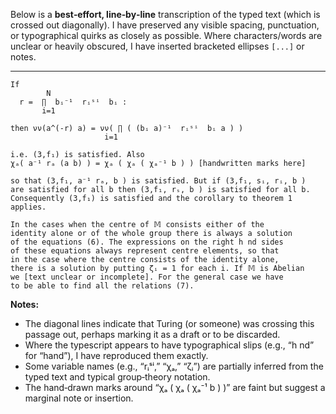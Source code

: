 Below is a **best‐effort, line‐by‐line** transcription of the typed text (which is crossed out diagonally).  I have preserved any visible spacing, punctuation, or typographical quirks as closely as possible.  Where characters/words are unclear or heavily obscured, I have inserted bracketed ellipses `[...]` or notes.

---

```
If
        N
  r =  ∏  bᵢ⁻¹  rᵢˢⁱ  bᵢ :
       i=1

then νν(a^(-r) a) = νν( ∏ ( (bᵢ a)⁻¹  rᵢˢⁱ  bᵢ a ) )
                     i=1

i.e. (3,f₁) is satisfied. Also
χₐ( a⁻¹ rₐ (a b) ) = χₐ ( χₐ ( χₐ⁻¹ b ) ) [handwritten marks here]

so that (3,f₁, a⁻¹ rₐ, b ) is satisfied. But if (3,f₁, sᵢ, rᵢ, b )
are satisfied for all b then (3,f₁, rₛ, b ) is satisfied for all b.
Consequently (3,f₁) is satisfied and the corollary to theorem 1 applies.

In the cases when the centre of 𝕄 consists either of the
identity alone or of the whole group there is always a solution
of the equations (6). The expressions on the right h nd sides
of these equations always represent centre elements, so that
in the case where the centre consists of the identity alone,
there is a solution by putting ζᵢ = 1 for each i. If 𝕄 is Abelian
we [text unclear or incomplete]. For the general case we have
to be able to find all the relations (7).
```

**Notes:**

- The diagonal lines indicate that Turing (or someone) was crossing this passage out, perhaps marking it as a draft or to be discarded.  
- Where the typescript appears to have typographical slips (e.g., “h nd” for “hand”), I have reproduced them exactly.  
- Some variable names (e.g., “rᵢˢⁱ,” “χₐ,” “ζᵢ”) are partially inferred from the typed text and typical group‐theory notation.  
- The hand‐drawn marks around “χₐ ( χₐ ( χₐ⁻¹ b ) )” are faint but suggest a marginal note or insertion.  